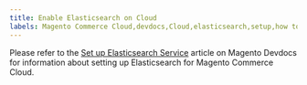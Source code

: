 ```yaml
---
title: Enable Elasticsearch on Cloud
labels: Magento Commerce Cloud,devdocs,Cloud,elasticsearch,setup,how to
---
```


Please refer to the [Set up Elasticsearch Service](https://devdocs.magento.com/guides/v2.3/cloud/project/project-conf-files_services-elastic.html#elasticsearch-software-compatibility) article on Magento Devdocs for information about setting up Elasticsearch for Magento Commerce Cloud.
